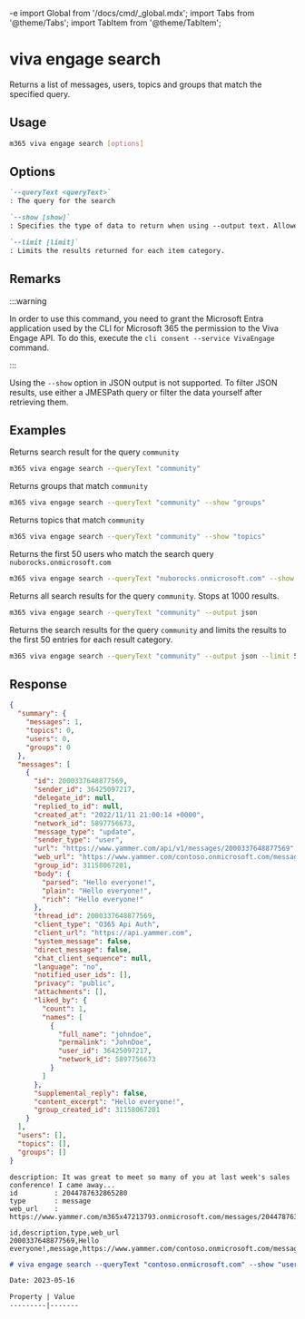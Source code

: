 -e <!-- DISCLAIMER: All secrets, passwords, and sensitive values in this document are examples only and not real credentials. -->
import Global from '/docs/cmd/_global.mdx';
import Tabs from '@theme/Tabs';
import TabItem from '@theme/TabItem';

# viva engage search

Returns a list of messages, users, topics and groups that match the specified query.

## Usage

```sh
m365 viva engage search [options]
```

## Options

```md definition-list
`--queryText <queryText>`
: The query for the search

`--show [show]`
: Specifies the type of data to return when using --output text. Allowed values `summary`, `messages`, `users`, `topics`, `groups`.

`--limit [limit]`
: Limits the results returned for each item category.
```

<Global />

## Remarks

:::warning

In order to use this command, you need to grant the Microsoft Entra application used by the CLI for Microsoft 365 the permission to the Viva Engage API. To do this, execute the `cli consent --service VivaEngage` command.

:::

Using the `--show` option in JSON output is not supported. To filter JSON results, use either a JMESPath query or filter the data yourself after retrieving them.

## Examples

Returns search result for the query `community`

```sh
m365 viva engage search --queryText "community"
```

Returns groups that match `community`

```sh
m365 viva engage search --queryText "community" --show "groups"
```

Returns topics that match `community`

```sh
m365 viva engage search --queryText "community" --show "topics"
```

Returns the first 50 users who match the search query `nuborocks.onmicrosoft.com`

```sh
m365 viva engage search --queryText "nuborocks.onmicrosoft.com" --show "users" --limit 50
```

Returns all search results for the query `community`. Stops at 1000 results.

```sh
m365 viva engage search --queryText "community" --output json
```

Returns the search results for the query `community` and limits the results to the first 50 entries for each result category.

```sh
m365 viva engage search --queryText "community" --output json --limit 50
```

## Response

<Tabs>
  <TabItem value="JSON">

  ```json
  {
    "summary": {
      "messages": 1,
      "topics": 0,
      "users": 0,
      "groups": 0
    },
    "messages": [
      {
        "id": 2000337648877569,
        "sender_id": 36425097217,
        "delegate_id": null,
        "replied_to_id": null,
        "created_at": "2022/11/11 21:00:14 +0000",
        "network_id": 5897756673,
        "message_type": "update",
        "sender_type": "user",
        "url": "https://www.yammer.com/api/v1/messages/2000337648877569",
        "web_url": "https://www.yammer.com/contoso.onmicrosoft.com/messages/2000337648877569",
        "group_id": 31158067201,
        "body": {
          "parsed": "Hello everyone!",
          "plain": "Hello everyone!",
          "rich": "Hello everyone!"
        },
        "thread_id": 2000337648877569,
        "client_type": "O365 Api Auth",
        "client_url": "https://api.yammer.com",
        "system_message": false,
        "direct_message": false,
        "chat_client_sequence": null,
        "language": "no",
        "notified_user_ids": [],
        "privacy": "public",
        "attachments": [],
        "liked_by": {
          "count": 1,
          "names": [
            {
              "full_name": "johndoe",
              "permalink": "JohnDoe",
              "user_id": 36425097217,
              "network_id": 5897756673
            }
          ]
        },
        "supplemental_reply": false,
        "content_excerpt": "Hello everyone!",
        "group_created_id": 31158067201
      }
    ],
    "users": [],
    "topics": [],
    "groups": []
  }
  ```

  </TabItem>
  <TabItem value="Text">

  ```text
  description: It was great to meet so many of you at last week's sales conference! I came away...
  id         : 2044787632865280
  type       : message
  web_url    : https://www.yammer.com/m365x47213793.onmicrosoft.com/messages/2044787632865280
  ```

  </TabItem>
  <TabItem value="CSV">

  ```csv
  id,description,type,web_url
  2000337648877569,Hello everyone!,message,https://www.yammer.com/contoso.onmicrosoft.com/messages/2000337648877569
  ```

  </TabItem>
  <TabItem value="Markdown">

  ```md
  # viva engage search --queryText "contoso.onmicrosoft.com" --show "users" --limit "1"

  Date: 2023-05-16

  Property | Value
  ---------|-------
  ```

  </TabItem>
</Tabs>
